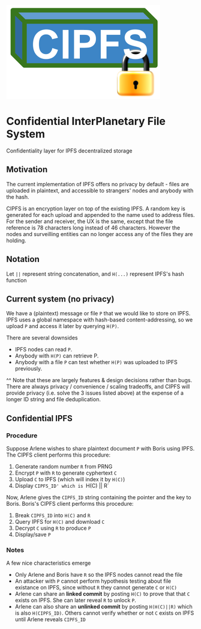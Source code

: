 ![CIPFS_logo.png](CIPFS_logo.png)

# Confidential InterPlanetary File System
Confidentiality layer for IPFS decentralized storage

## Motivation
The current implementation of IPFS offers no privacy by default - files are uploaded in plaintext, and accessible to strangers' nodes and anybody with the hash.

CIPFS is an encryption layer on top of the existing IPFS. A random key is generated for each upload and appended to the name used to address files. For the sender and receiver, the UX is the same, except that the file reference is 78 characters long instead of 46 characters. However the nodes and surveilling entities can no longer access any of the files they are holding.

## Notation
Let `||` represent string concatenation, and `H(...)` represent IPFS's hash function

## Current system (no privacy)
We have a (plaintext) message or file `P` that we would like to store on IPFS. IPFS uses a global namespace with hash-based content-addressing, so we upload `P` and access it later by querying `H(P)`. 

There are several downsides
-  IPFS nodes can read `P`.
-  Anybody with `H(P)` can retrieve P.
-  Anybody with a file `P` can test whether `H(P)` was uploaded to IPFS previously.

^^ Note that these are largely features & design decisions rather than bugs. There are always privacy / convenience / scaling tradeoffs, and CIPFS will provide privacy (i.e. solve the 3 issues listed above) at the expense of a longer ID string and file deduplication.

## Confidential IPFS

### Procedure 

Suppose Arlene wishes to share plaintext document `P` with Boris using IPFS. The CIPFS client performs this procedure:
1.  Generate random number `R` from PRNG
2.  Encrypt `P` with `R` to generate cyphertext `C`
3.  Upload `C` to IPFS (which will index it by `H(C)`)
4.  Display `CIPFS_ID' which is `H(C) || R`

Now, Arlene gives the `CIPFS_ID` string containing the pointer and the key to Boris. Boris's CIPFS client performs this procedure:
1.  Break `CIPFS_ID` into `H(C)` and `R`
2.  Query IPFS for `H(C)` and download `C`
3.  Decrypt `C` using `R` to produce `P`
4.  Display/save `P`

### Notes
A few nice characteristics emerge
-  Only Arlene and Boris have `R` so the IPFS nodes cannot read the file
-  An attacker with `P` cannot perform hypothesis testing about file existance on IPFS, since without `R` they cannot generate `C` or `H(C)`
-  Arlene can share an **linked commit** by posting `H(C)` to prove that that `C` exists on IPFS. She can later reveal `R` to unlock `P`.
-  Arlene can also share an **unlinked commit** by posting `H(H(C)||R)` which is also `H(CIPFS_ID)`. Others cannot verify whether or not `C` exists on IPFS until Arlene reveals `CIPFS_ID`
